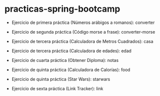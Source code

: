 # practicas-spring-bootcamp

* Ejercicio de primera práctica (Números arábigos a romanos): converter

* Ejercicio de segunda práctica (Código morse a frase): converter-morse

* Ejercicio de tercera práctica (Calculadora de Metros Cuadrados): casa

* Ejercicio de tercera práctica (Calculadora de edades): edad

* Ejercicio de cuarta práctica (Obtener Diploma): notas

* Ejercicio de quinta práctica (Calculadora de Calorías): food

* Ejercicio de quinta práctica (Star Wars): starwars

* Ejercicio de sexta práctica (Link Tracker): link